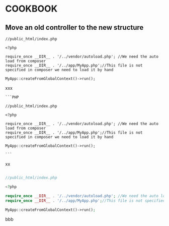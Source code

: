 # COOKBOOK #

## Move an old controller to the new structure ##

	
	
	//public_html/index.php
	
	<?php
	
	require_once __DIR__ . '/../vendor/autoload.php'; //We need the auto load from composer
	require_once __DIR__ . '/../app/MyApp.php';//This file is not specified in composer we need to load it by hand
	
	MyApp::createFromGlobalContext()->run();
	
	

xxx

	```PHP
	
	//public_html/index.php
	
	<?php
	
	require_once __DIR__ . '/../vendor/autoload.php'; //We need the auto load from composer
	require_once __DIR__ . '/../app/MyApp.php';//This file is not specified in composer we need to load it by hand
	
	MyApp::createFromGlobalContext()->run();
	
	```

xx

```PHP

//public_html/index.php

<?php

require_once __DIR__ . '/../vendor/autoload.php'; //We need the auto load from composer
require_once __DIR__ . '/../app/MyApp.php';//This file is not specified in composer we need to load it by hand

MyApp::createFromGlobalContext()->run();

```

bbb

